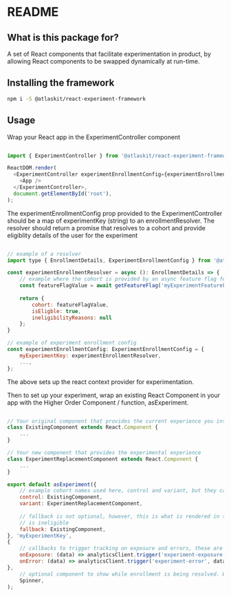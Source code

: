 # README #

## What is this package for? ##

A set of React components that facilitate experimentation in product, by allowing React
components to be swapped dynamically at run-time.

## Installing the framework

```sh
npm i -S @atlaskit/react-experiment-framework
```

## Usage

Wrap your React app in the ExperimentController component
```js

import { ExperimentController } from '@atlaskit/react-experiment-framework';

ReactDOM.render(
  <ExperimentController experimentEnrollmentConfig={experimentEnrollmentConfig}>
    <App />
  </ExperimentController>,
  document.getElementById('root'),
);
```

The experimentEnrollmentConfig prop provided to the ExperimentController should be a map of experimentKey (string) to an enrollmentResolver. The resolver should return a promise that resolves to a cohort and provide eligiblity details of the user for the experiment
```js

// example of a resolver
import type { EnrollmentDetails, ExperimentEnrollmentConfig } from '@atlaskit/react-experiment-framework';

const experimentEnrollmentResolver = async (): EnrollmentDetails => {
    // example where the cohort is provided by an async feature flag fetch, e.g., LD client, or graphql query
    const featureFlagValue = await getFeatureFlag('myExperimentFeatureFlag');
    
    return {
        cohort: featureFlagValue,
        isEligble: true,
        ineligibilityReasons: null
    };
}

// example of experiment enrollment config
const experimentEnrollmentConfig: ExperimentEnrollmentConfig = {
    myExperimentKey: experimentEnrollmentResolver,
    ...,
};
```

The above sets up the react context provider for experimentation.

Then to set up your experiment, wrap an existing React Component in your app with the Higher Order Component / function, asExperiment.

```js

// Your original component that provides the current experience you intend to swap with the experiment
class ExistingComponent extends React.Component {
    ...
}

// Your new component that provides the experimental experience
class ExperimentReplacementComponent extends React.Component {
    ...
}

export default asExperiment({
    // example cohort names used here, control and variant, but they can be whatever you like
    control: ExistingComponent,
    variant: ExperimentReplacementComponent,
    
    // fallback is not optional, however, this is what is rendered in the event of a error encountered or when the user
    // is ineligible
    fallback: ExistingComponent,
}, 'myExperimentKey', 
{
    // callbacks to trigger tracking on exposure and errors, these are just examples provide your own
    onExposure: (data) => analyticsClient.trigger('experiment-exposure', data),
    onError: (data) => analyticsClient.trigger('experiment-error', data)
},
    // optional component to show while enrollment is being resolved. When absent, renders null during resolution.
    Spinner,
);
```
